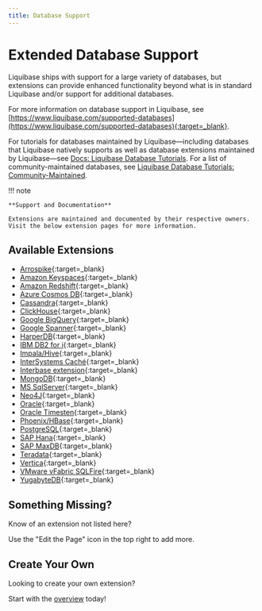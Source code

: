 ```yaml
---
title: Database Support
---
```


# Extended Database Support

Liquibase ships with support for a large variety of databases, but extensions can provide enhanced functionality beyond what is in standard Liquibase and/or support for additional databases.

For more information on database support in Liquibase, see [https://www.liquibase.com/supported-databases](https://www.liquibase.com/supported-databases){:target=_blank}.

For tutorials for databases maintained by Liquibase—including databases that Liquibase natively supports as well as database extensions maintained by Liquibase—see [Docs: Liquibase Database Tutorials](https://docs.liquibase.com/start/tutorials/home.html). For a list of community-maintained databases, see [Liquibase Database Tutorials: Community-Maintained](/database-tutorials/index.md).

!!! note

    **Support and Documentation**
    
    Extensions are maintained and documented by their respective owners. Visit the below extension pages for more information.

## Available Extensions

- [Arrospike](https://github.com/liquibase/liquibase-aerospike){:target=_blank}
- [Amazon Keyspaces](https://github.com/liquibase/liquibase-amazon-keyspaces){:target=_blank}
- [Amazon Redshift](https://github.com/liquibase/liquibase-redshift){:target=_blank}
- [Azure Cosmos DB](https://github.com/liquibase/liquibase-cosmosdb){:target=_blank}
- [Cassandra](https://github.com/liquibase/liquibase-cassandra){:target=_blank}
- [ClickHouse](https://github.com/MEDIARITHMICS/liquibase-clickhouse){:target=_blank}
- [Google BigQuery](https://github.com/liquibase/liquibase-bigquery){:target=_blank}
- [Google Spanner](https://github.com/liquibase/liquibase-spanner){:target=_blank}
- [HarperDB](https://github.com/liquibase/liquibase-harperdb){:target=_blank}
- [IBM DB2 for i](https://github.com/liquibase/liquibase-db2i){:target=_blank}
- [Impala/Hive](https://github.com/eselyavka/liquibase-impala){:target=_blank}
- [InterSystems Caché](https://github.com/liquibase/liquibase-cache){:target=_blank}
- [Interbase extension](https://github.com/Gtunali/Liqubase-interbase){:target=_blank}
- [MongoDB](https://github.com/liquibase/liquibase-mongodb){:target=_blank}
- [MS SqlServer](https://github.com/liquibase/liquibase-mssql){:target=_blank}
- [Neo4J](https://github.com/liquibase/liquibase-neo4j){:target=_blank}
- [Oracle](https://github.com/liquibase/liquibase-oracle){:target=_blank}
- [Oracle Timesten](https://github.com/mbocek/liquibase-timesten){:target=_blank}
- [Phoenix/HBase](https://github.com/manirajv06/liquibase-hbase){:target=_blank}
- [PostgreSQL](https://github.com/liquibase/liquibase-postgresql){:target=_blank}
- [SAP Hana](https://github.com/liquibase/liquibase-hanadb){:target=_blank}
- [SAP MaxDB](https://github.com/liquibase/liquibase-maxdb){:target=_blank}
- [Teradata](https://github.com/liquibase/liquibase-teradata){:target=_blank}
- [Vertica](https://github.com/liquibase/liquibase-vertica){:target=_blank}
- [VMware vFabric SQLFire](https://github.com/liquibase/liquibase-sqlfire){:target=_blank}
- [YugabyteDB](https://github.com/liquibase/liquibase-yugabyptedb){:target=_blank}

## Something Missing?

Know of an extension not listed here? 

Use the "Edit the Page" icon in the top right to add more.

## Create Your Own

Looking to create your own extension?

Start with the [overview](../extensions-overview/index.md) today!